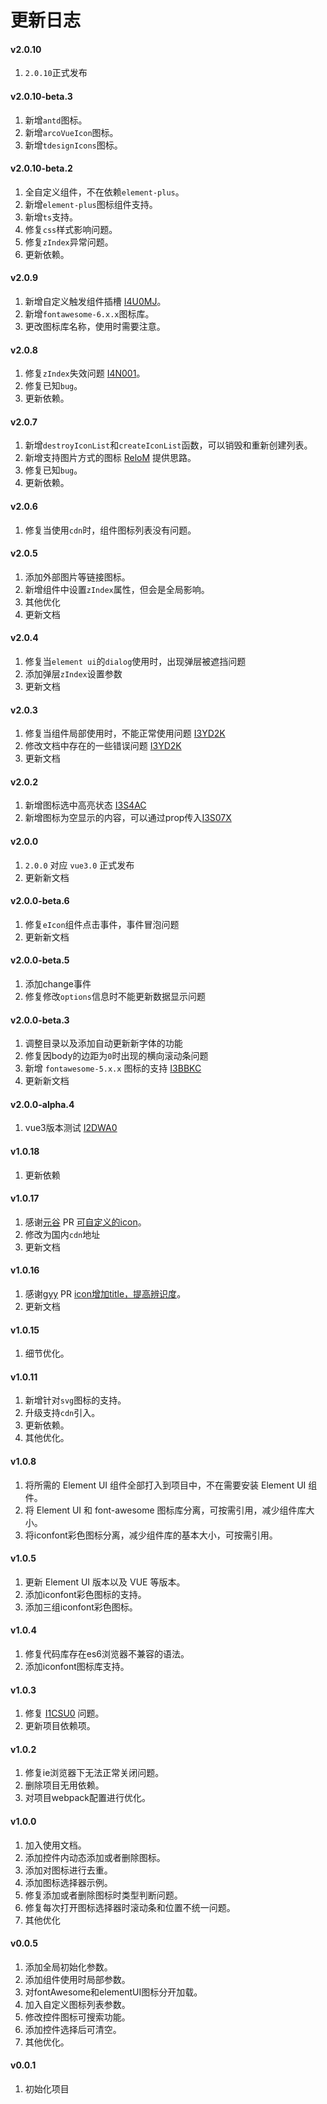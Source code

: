 # 更新日志
#### v2.0.10
1. `2.0.10`正式发布

#### v2.0.10-beta.3
1. 新增`antd`图标。
2. 新增`arcoVueIcon`图标。
3. 新增`tdesignIcons`图标。

#### v2.0.10-beta.2
1. 全自定义组件，不在依赖`element-plus`。
2. 新增`element-plus`图标组件支持。
3. 新增`ts`支持。
4. 修复`css`样式影响问题。
5. 修复`zIndex`异常问题。
6. 更新依赖。

#### v2.0.9
1. 新增自定义触发组件插槽 [I4U0MJ](https://gitee.com/cnovel/e-icon-picker/issues/I4U0MJ)。
2. 新增`fontawesome-6.x.x`图标库。
3. 更改图标库名称，使用时需要注意。

#### v2.0.8
1. 修复`zIndex`失效问题 [I4N001](https://gitee.com/cnovel/e-icon-picker/issues/I4N001)。
2. 修复已知`bug`。
3. 更新依赖。

#### v2.0.7
1. 新增`destroyIconList`和`createIconList`函数，可以销毁和重新创建列表。
2. 新增支持图片方式的图标 [ReloM](https://gitee.com/ReloM) 提供思路。
3. 修复已知`bug`。
4. 更新依赖。

#### v2.0.6
1. 修复当使用`cdn`时，组件图标列表没有问题。

#### v2.0.5
1. 添加外部图片等链接图标。
2. 新增组件中设置`zIndex`属性，但会是全局影响。
3. 其他优化
4. 更新文档

#### v2.0.4
1. 修复当`element ui`的`dialog`使用时，出现弹层被遮挡问题
2. 添加弹层`zIndex`设置参数
3. 更新文档

#### v2.0.3
1. 修复当组件局部使用时，不能正常使用问题 [I3YD2K](https://gitee.com/cnovel/e-icon-picker/issues/I3YD2K)
2. 修改文档中存在的一些错误问题 [I3YD2K](https://gitee.com/cnovel/e-icon-picker/issues/I3YD2K)
3. 更新文档

#### v2.0.2
1. 新增图标选中高亮状态 [I3S4AC](https://gitee.com/cnovel/e-icon-picker/issues/I3S4AC)
2. 新增图标为空显示的内容，可以通过prop传入[I3S07X](https://gitee.com/cnovel/e-icon-picker/issues/I3S07X)

#### v2.0.0
1. `2.0.0` 对应 `vue3.0` 正式发布
2. 更新新文档

#### v2.0.0-beta.6
1. 修复`eIcon`组件点击事件，事件冒泡问题
2. 更新新文档

#### v2.0.0-beta.5
1. 添加change事件
2. 修复修改`options`信息时不能更新数据显示问题

#### v2.0.0-beta.3
1. 调整目录以及添加自动更新新字体的功能
2. 修复因body的边距为`0`时出现的横向滚动条问题
3. 新增 `fontawesome-5.x.x` 图标的支持 [I3BBKC](https://gitee.com/cnovel/e-icon-picker/issues/I3BBKC)
4. 更新新文档

#### v2.0.0-alpha.4
1. vue3版本测试 [I2DWA0](https://gitee.com/cnovel/e-icon-picker/issues/I2DWA0)

#### v1.0.18
1. 更新依赖

#### v1.0.17
1. 感谢[元谷](https://gitee.com/yuangu) PR [可自定义的icon](https://gitee.com/cnovel/e-icon-picker/pulls/3/commits)。
2. 修改为国内`cdn`地址
3. 更新文档

#### v1.0.16
1. 感谢[gyy](https://gitee.com/guyangyang) PR [icon增加title，提高辨识度](https://gitee.com/cnovel/e-icon-picker/commit/19eeee1e6efcc0771f78ed124ff81888357acbdd)。
2. 更新文档

#### v1.0.15
1. 细节优化。

#### v1.0.11
1. 新增针对`svg`图标的支持。
2. 升级支持`cdn`引入。
3. 更新依赖。
4. 其他优化。

#### v1.0.8
1. 将所需的 Element UI 组件全部打入到项目中，不在需要安装 Element UI 组件。
2. 将 Element UI 和 font-awesome 图标库分离，可按需引用，减少组件库大小。
3. 将iconfont彩色图标分离，减少组件库的基本大小，可按需引用。

#### v1.0.5
1. 更新 Element UI 版本以及 VUE 等版本。
2. 添加iconfont彩色图标的支持。
3. 添加三组iconfont彩色图标。

#### v1.0.4
1. 修复代码库存在es6浏览器不兼容的语法。
2. 添加iconfont图标库支持。

#### v1.0.3
1. 修复 [I1CSU0](https://gitee.com/cnovel/e-icon-picker/issues/I1CSU0) 问题。
2. 更新项目依赖项。

#### v1.0.2
1. 修复ie浏览器下无法正常关闭问题。
2. 删除项目无用依赖。
3. 对项目webpack配置进行优化。

#### v1.0.0
1. 加入使用文档。
2. 添加控件内动态添加或者删除图标。
3. 添加对图标进行去重。
4. 添加图标选择器示例。
5. 修复添加或者删除图标时类型判断问题。
6. 修复每次打开图标选择器时滚动条和位置不统一问题。
7. 其他优化

#### v0.0.5
1. 添加全局初始化参数。
2. 添加组件使用时局部参数。
3. 对fontAwesome和elementUI图标分开加载。
4. 加入自定义图标列表参数。
5. 修改控件图标可搜索功能。
6. 添加控件选择后可清空。
7. 其他优化。


#### v0.0.1
1. 初始化项目
